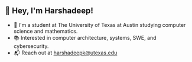 ## 👋 Hey, I'm Harshadeep!
- 🏫 I'm a student at The University of Texas at Austin studying computer science and mathematics.
- 📚 Interested in computer architecture, systems, SWE, and cybersecurity.  
- 📬 Reach out at harshadeepk@utexas.edu
